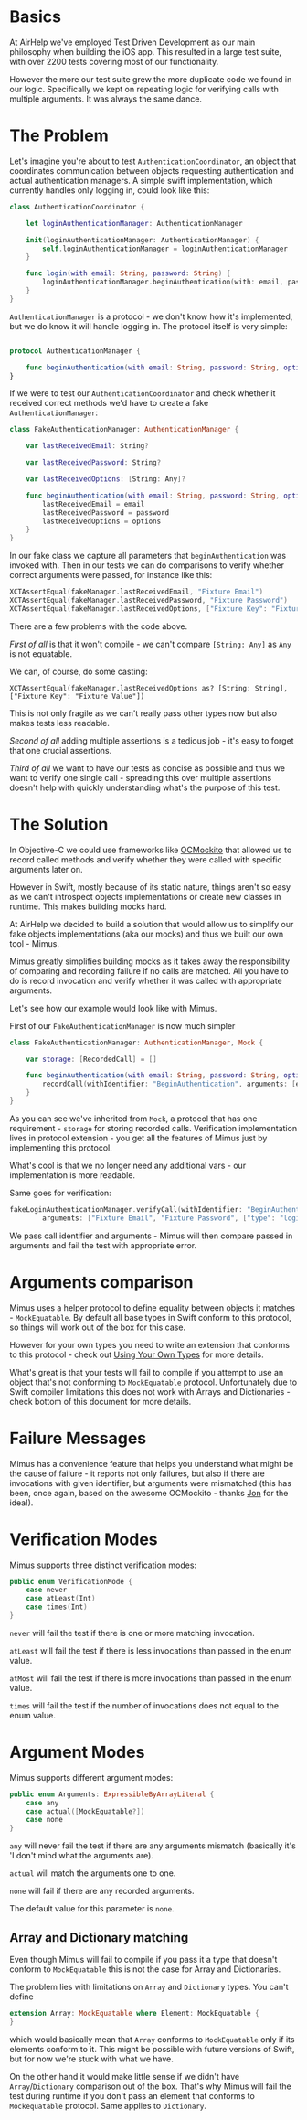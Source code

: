 # Basics

At AirHelp we've employed Test Driven Development as our main philosophy when building the iOS app. This resulted in a large test suite, with over 2200 tests covering most of our functionality.

However the more our test suite grew the more duplicate code we found in our logic. Specifically we kept on repeating logic for verifying calls with multiple arguments. It was always the same dance.

# The Problem

Let's imagine you're about to test `AuthenticationCoordinator`, an object that coordinates communication between objects requesting authentication and actual authentication managers. A simple swift implementation, which currently handles only logging in, could look like this:

```swift
class AuthenticationCoordinator {

    let loginAuthenticationManager: AuthenticationManager

    init(loginAuthenticationManager: AuthenticationManager) {
        self.loginAuthenticationManager = loginAuthenticationManager
    }

    func login(with email: String, password: String) {
        loginAuthenticationManager.beginAuthentication(with: email, password: password, options: ["type": "login"])
    }
}
```

`AuthenticationManager` is a protocol - we don't know how it's implemented, but we do know it will handle logging in. The protocol itself is very simple:

```swift

protocol AuthenticationManager {

    func beginAuthentication(with email: String, password: String, options: [String: Any])
}
```

If we were to test our `AuthenticationCoordinator` and check whether it received correct methods we'd have to create a fake `AuthenticationManager`:

```swift
class FakeAuthenticationManager: AuthenticationManager {

    var lastReceivedEmail: String?

    var lastReceivedPassword: String?

    var lastReceivedOptions: [String: Any]?

    func beginAuthentication(with email: String, password: String, options: [String: Any]) {
        lastReceivedEmail = email
        lastReceivedPassword = password
        lastReceivedOptions = options
    }
}
```

In our fake class we capture all parameters that `beginAuthentication` was invoked with. Then in our tests we can do comparisons to verify whether correct arguments were passed, for instance like this:

```swift
XCTAssertEqual(fakeManager.lastReceivedEmail, "Fixture Email")
XCTAssertEqual(fakeManager.lastReceivedPassword, "Fixture Password")
XCTAssertEqual(fakeManager.lastReceivedOptions, ["Fixture Key": "Fixture Value"])
```

There are a few problems with the code above.

*First of all* is that it won't compile - we can't compare `[String: Any]` as `Any` is not equatable.

We can, of course, do some casting:

```
XCTAssertEqual(fakeManager.lastReceivedOptions as? [String: String], ["Fixture Key": "Fixture Value"])
```

This is not only fragile as we can't really pass other types now but also makes tests less readable.

*Second of all* adding multiple assertions is a tedious job - it's easy to forget that one crucial assertions.

*Third of all* we want to have our tests as concise as possible and thus we want to verify one single call - spreading this over multiple assertions doesn't help with quickly understanding what's the purpose of this test.

# The Solution

In Objective-C we could use frameworks like [OCMockito](https://github.com/jonreid/OCMockito) that allowed us to record called methods and verify whether they were called with specific arguments later on.

However in Swift, mostly because of its static nature, things aren't so easy as we can't introspect objects implementations or create new classes in runtime. This makes building mocks hard.

At AirHelp we decided to build a solution that would allow us to simplify our fake objects implementations (aka our mocks) and thus we built our own tool - Mimus.

Mimus greatly simplifies building mocks as it takes away the responsibility of comparing and recording failure if no calls are matched. All you have to do is record invocation and verify whether it was called with appropriate arguments.

Let's see how our example would look like with Mimus.

First of our `FakeAuthenticationManager` is now much simpler

```swift
class FakeAuthenticationManager: AuthenticationManager, Mock {

    var storage: [RecordedCall] = []

    func beginAuthentication(with email: String, password: String, options: [String: Any]) {
        recordCall(withIdentifier: "BeginAuthentication", arguments: [email, password, options])
    }
}
```

As you can see we've inherited from `Mock`, a protocol that has one requirement - `storage` for storing recorded calls. Verification implementation lives in protocol extension - you get all the features of Mimus just by implementing this protocol.

What's cool is that we no longer need any additional vars - our implementation is more readable.

Same goes for verification:

```swift
fakeLoginAuthenticationManager.verifyCall(withIdentifier: "BeginAuthentication",
        arguments: ["Fixture Email", "Fixture Password", ["type": "login"]])
```

We pass call identifier and arguments - Mimus will then compare passed in arguments and fail the test with appropriate error.

# Arguments comparison

Mimus uses a helper protocol to define equality between objects it matches - `MockEquatable`. By default all base types in Swift conform to this protocol, so things will work out of the box for this case.

However for your own types you need to write an extension that conforms to this protocol - check out [Using Your Own Types](https://github.com/AirHelp/Mimus/blob/master/Documentation/Using%20Your%20Own%20Types.md) for more details.

What's great is that your tests will fail to compile if you attempt to use an object that's not conforming to `MockEquatable` protocol. Unfortunately due to Swift compiler limitations this does not work with Arrays and Dictionaries - check bottom of this document for more details.

# Failure Messages

Mimus has a convenience feature that helps you understand what might be the cause of failure - it reports not only failures, but also if there are invocations with given identifier, but arguments were mismatched (this has been, once again, based on the awesome OCMockito - thanks [Jon](https://twitter.com/qcoding) for the idea!).

# Verification Modes

Mimus supports three distinct verification modes:

```swift
public enum VerificationMode {
    case never
    case atLeast(Int)
    case times(Int)
}
```

`never` will fail the test if there is one or more matching invocation.

`atLeast` will fail the test if there is less invocations than passed in the enum value.

`atMost` will fail the test if there is more invocations than passed in the enum value.

`times` will fail the test if the number of invocations does not equal to the enum value.

# Argument Modes

Mimus supports different argument modes:


```swift
public enum Arguments: ExpressibleByArrayLiteral {
    case any
    case actual([MockEquatable?])
    case none
}
```

`any` will never fail the test if there are any arguments mismatch (basically it's 'I don't mind what the arguments are).

`actual` will match the arguments one to one.

`none` will fail if there are any recorded arguments.

The default value for this parameter is `none`.

## Array and Dictionary matching

Even though Mimus will fail to compile if you pass it a type that doesn't conform to `MockEquatable` this is not the case for Array and Dictionaries.

The problem lies with limitations on `Array` and `Dictionary` types. You can't define

```swift
extension Array: MockEquatable where Element: MockEquatable {    
}
```

which would basically mean that `Array` conforms to `MockEquatable` only if its elements conform to it. This might be possible with future versions of Swift, but for now we're stuck with what we have.

On the other hand it would make little sense if we didn't have `Array`/`Dictionary` comparison out of the box. That's why Mimus will fail the test during runtime if you don't pass an element that conforms to `Mockequatable` protocol. Same applies to `Dictionary`.
